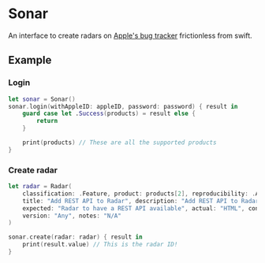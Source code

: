 # Sonar

An interface to create radars on [Apple's bug tracker](https://radar.apple.com)
frictionless from swift.

## Example

### Login

```swift
let sonar = Sonar()
sonar.login(withAppleID: appleID, password: password) { result in
    guard case let .Success(products) = result else {
        return
    }

    print(products) // These are all the supported products
}
```

### Create radar

```swift
let radar = Radar(
    classification: .Feature, product: products[2], reproducibility: .Always,
    title: "Add REST API to Radar", description: "Add REST API to Radar", steps: "N/A",
    expected: "Radar to have a REST API available", actual: "HTML", configuration: "N/A",
    version: "Any", notes: "N/A"
)

sonar.create(radar: radar) { result in
    print(result.value) // This is the radar ID!
}
```

